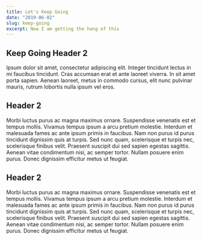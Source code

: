 ```yaml
---
title: Let's Keep Going
date: "2019-06-02"
slug: keep-going
excerpt: Now I am getting the hang of this
---
```


## Keep Going Header 2

Ipsum dolor sit amet, consectetur adipiscing elit. Integer tincidunt lectus in mi faucibus tincidunt. Cras accumsan erat et ante laoreet viverra. In sit amet porta sapien. Aenean laoreet, metus in commodo cursus, elit nunc pulvinar mauris, rutrum lobortis nulla ipsum vel eros.  

## Header 2
Morbi luctus purus ac magna maximus ornare. Suspendisse venenatis est et tempus mollis. Vivamus tempus ipsum a arcu pretium molestie. Interdum et malesuada fames ac ante ipsum primis in faucibus. Nam non purus id purus tincidunt dignissim quis at turpis. Sed nunc quam, scelerisque et turpis nec, scelerisque finibus velit. Praesent suscipit dui sed sapien egestas sagittis. Aenean vitae condimentum nisi, ac semper tortor. Nullam posuere enim purus. Donec dignissim efficitur metus ut feugiat.


## Header 2

Morbi luctus purus ac magna maximus ornare. Suspendisse venenatis est et tempus mollis. Vivamus tempus ipsum a arcu pretium molestie. Interdum et malesuada fames ac ante ipsum primis in faucibus. Nam non purus id purus tincidunt dignissim quis at turpis. Sed nunc quam, scelerisque et turpis nec, scelerisque finibus velit. Praesent suscipit dui sed sapien egestas sagittis. Aenean vitae condimentum nisi, ac semper tortor. Nullam posuere enim purus. Donec dignissim efficitur metus ut feugiat.

